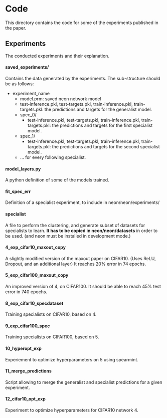 # Code

This directory contains the code for some of the experiments published in the paper.

## Experiments
The conducted experiments and their explanation.

#### saved_experiments/
Contains the data generated by the experiments. The sub-structure should be as follows:

* experiment_name
    * model.prm: saved neon network model
    * test-inference.pkl, test-targets.pkl, train-inference.pkl, train-targets.pkl: the predictions and targets for the generalist model.
    * spec_0/
        * test-inference.pkl, test-targets.pkl, train-inference.pkl, train-targets.pkl: the predictions and targets for the first specialist model.
    * spec_1/
        * test-inference.pkl, test-targets.pkl, train-inference.pkl, train-targets.pkl: the predictions and targets for the second specialist model.
    * ... for every following specialist.

#### model_layers.py
A python definition of some of the models trained.

#### fit_spec_err
Definition of a specialist experiment, to include in neon/neon/experiments/

#### specialist
A file to perform the clustering, and generate subset of datasets for specialists to learn. **It has to be copied in neon/neon/datasets** in order to be used. (and neon must be installed in development mode.)

#### 4_exp_cifar10_maxout_copy
A slightly modified version of the maxout paper on CIFAR10. (Uses ReLU, Dropout, and an additional layer) It reaches 20% error in 74 epochs.

#### 5_exp_cifar100_maxout_copy
An improved version of 4, on CIFAR100. It should be able to reach 45% test error in 740 epochs.

#### 8_exp_cifar10_specdataset
Training specialists on CIFAR10, based on 4.

#### 9_exp_cifar100_spec
Training specialists on CIFAR100, based on 5.

#### 10_hyperopt_exp
Experiement to optimize hyperparameters on 5 using spearmint.

#### 11_merge_predictions
Script allowing to merge the generalist and specialist predictions for a given experiment.

#### 12_cifar10_opt_exp
Experiment to optimize hyperparameters for CIFAR10 network 4.

